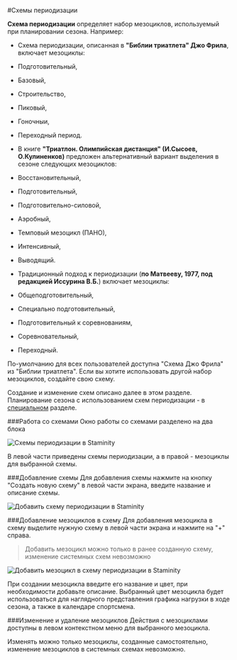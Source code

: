 #Схемы периодизации

**Схема периодизации** определяет набор мезоциклов, используемый при планировании сезона. Например:

* Схема периодизации, описанная в **"Библии триатлета" Джо Фрила**, включает мезоциклы: 
 * Подготовительный, 
 * Базовый, 
 * Строительство, 
 * Пиковый, 
 * Гоночныи, 
 * Переходный период. 


* В книге **"Триатлон. Олимпийская дистанция" \(И.Сысоев, О.Кулиненков\)** предложен альтернативный вариант выделения в сезоне следующих мезоциклов: 
 * Восстановительный, 
 * Подготовительный, 
 * Подготовительно-силовой, 
 * Аэробный, 
 * Темповый мезоцикл \(ПАНО\), 
 * Интенсивный, 
 * Выводящий.

  
* Традиционный подход к периодизации \(**по Матвееву, 1977, под редакцией Иссурина В.Б.**\) включает мезоциклы: 
 * Общеподготовительный, 
 * Специально подготовительный, 
 * Подготовительный к соревнованиям, 
 * Соревновательный, 
 * Переходный. 

По-умолчанию для всех пользователей доступна "Схема Джо Фрила" из "Библии триатлета". Если вы хотите использовать другой набор мезоциклов, создайте свою схему. 

Создание и изменение схем описано далее в этом разделе.
Планирование сезона с использованием схем периодизации - в [специальном](/basics/season-plan.md) разделе.

###Работа со схемами
Окно работы со схемами разделено на два блока

![Схемы периодизации в Staminity](https://264710.selcdn.ru/assets/images/periodization/schemes-overview.png)

В левой части приведены схемы периодизации, а в правой - мезоциклы для выбранной схемы.

###Добавление схемы
Для добавления схемы нажмите на кнопку "Создать новую схему" в левой части экрана, введите название и описание схемы.

![Добавить схему периодизации в Staminity](https://264710.selcdn.ru/assets/images/periodization/schemes-create.png)

###Добавление мезоциклов в схему
Для добавления мезоцикла в схему выделите нужную схему в левой части экрана и нажмите на "+" справа. 
> Добавить мезоцикл можно только в ранее созданную схему, изменение системных схем невозможно

![Добавить мезоцикл в схему периодизации в Staminity](https://264710.selcdn.ru/assets/images/periodization/mesocycle-add.png)

При создании мезоцикла введите его название и цвет, при необходимости добавьте описание. 
Выбранный цвет мезоцикла будет использоваться для наглядного представления графика нагрузки в ходе сезона, а также в календаре спортсмена.

###Изменение и удаление мезоциклов
Действия с мезоциклами доступны в левом контекстном меню для выбранного мезоцикла.

Изменять можно только мезоциклы, созданные самостоятельно, изменение мезоциклов в системных схемах невозможно.